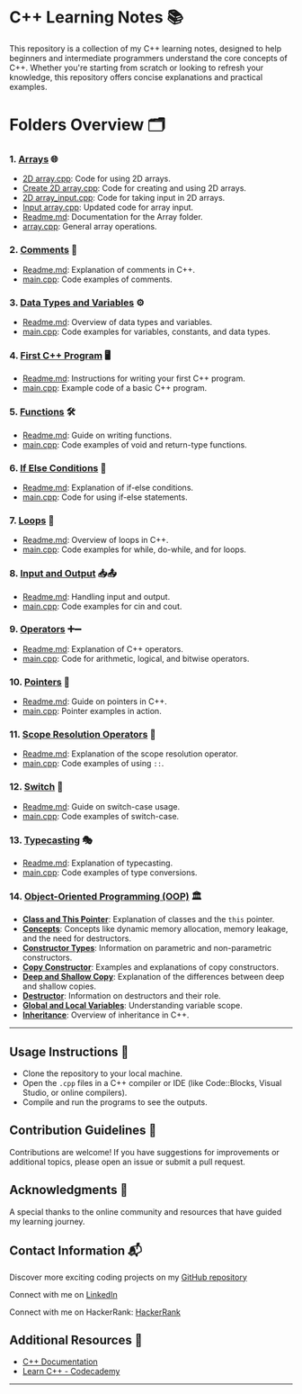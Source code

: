 
# C++ Learning Notes 📚

This repository is a collection of my C++ learning notes, designed to help beginners and intermediate programmers understand the core concepts of C++. Whether you're starting from scratch or looking to refresh your knowledge, this repository offers concise explanations and practical examples.

# Folders Overview 🗂️

### 1. **[Arrays](https://github.com/Maham-j/CPP-Learning-Notes/tree/main/Arrays)** 🌐
   - [2D array.cpp](https://github.com/Maham-j/CPP-Learning-Notes/blob/main/Arrays/2D%20array.cpp): Code for  using 2D arrays.
   - [Create 2D array.cpp](https://github.com/Maham-j/CPP-Learning-Notes/blob/main/Arrays/Create%202D%20array.cpp): Code for creating and using 2D arrays.
   - [2D array_input.cpp](https://github.com/Maham-j/CPP-Learning-Notes/blob/main/Arrays/2D%20array_input.cpp): Code for taking input in 2D arrays.
   - [Input array.cpp](https://github.com/Maham-j/CPP-Learning-Notes/blob/main/Arrays/Input%20array.cpp): Updated code for array input.
   - [Readme.md](https://github.com/Maham-j/CPP-Learning-Notes/blob/main/Arrays/Readme.md): Documentation for the Array folder.
   - [array.cpp](https://github.com/Maham-j/CPP-Learning-Notes/blob/main/Arrays/array.cpp): General array operations.



### 2. **[Comments](https://github.com/Maham-j/CPP-Learning-Notes/tree/main/Comments)** 💬  
   - [Readme.md](https://github.com/Maham-j/CPP-Learning-Notes/blob/main/Comments/Readme.md): Explanation of comments in C++.  
   - [main.cpp](https://github.com/Maham-j/CPP-Learning-Notes/blob/main/Comments/main.cpp): Code examples of comments.

### 3. **[Data Types and Variables](https://github.com/Maham-j/CPP-Learning-Notes/tree/main/Data%20Types%20and%20Variables)** ⚙️  
   - [Readme.md](https://github.com/Maham-j/CPP-Learning-Notes/blob/main/Data%20Types%20and%20Variables/Readme.md): Overview of data types and variables.  
   - [main.cpp](https://github.com/Maham-j/CPP-Learning-Notes/blob/main/Data%20Types%20and%20Variables/main.cpp): Code examples for variables, constants, and data types.

### 4. **[First C++ Program](https://github.com/Maham-j/CPP-Learning-Notes/tree/main/First%20C%2B%2B%20Program)** 🖥️  
   - [Readme.md](https://github.com/Maham-j/CPP-Learning-Notes/blob/main/First%20C%2B%2B%20Program/Readme.md): Instructions for writing your first C++ program.  
   - [main.cpp](https://github.com/Maham-j/CPP-Learning-Notes/blob/main/First%20C%2B%2B%20Program/main.cpp): Example code of a basic C++ program.

### 5. **[Functions](https://github.com/Maham-j/CPP-Learning-Notes/tree/main/Functions)** 🛠️  
   - [Readme.md](https://github.com/Maham-j/CPP-Learning-Notes/blob/main/Functions/Readme.md): Guide on writing functions.  
   - [main.cpp](https://github.com/Maham-j/CPP-Learning-Notes/blob/main/Functions/main.cpp): Code examples of void and return-type functions.

### 6. **[If Else Conditions](https://github.com/Maham-j/CPP-Learning-Notes/tree/main/If%20Else%20Conditions)** 🔄  
   - [Readme.md](https://github.com/Maham-j/CPP-Learning-Notes/blob/main/If%20Else%20Conditions/Readme.md): Explanation of if-else conditions.  
   - [main.cpp](https://github.com/Maham-j/CPP-Learning-Notes/blob/main/If%20Else%20Conditions/main.cpp): Code for using if-else statements.

### 7. **[Loops](https://github.com/Maham-j/CPP-Learning-Notes/tree/main/Loops)** 🔁  
   - [Readme.md](https://github.com/Maham-j/CPP-Learning-Notes/blob/main/Loops/Readme.md): Overview of loops in C++.  
   - [main.cpp](https://github.com/Maham-j/CPP-Learning-Notes/blob/main/Loops/main.cpp): Code examples for while, do-while, and for loops.

### 8. **[Input and Output](https://github.com/Maham-j/CPP-Learning-Notes/tree/main/Input%20and%20Output)** 📥📤  
   - [Readme.md](https://github.com/Maham-j/CPP-Learning-Notes/blob/main/Input%20and%20Output/Readme.md): Handling input and output.  
   - [main.cpp](https://github.com/Maham-j/CPP-Learning-Notes/blob/main/Input%20and%20Output/main.cpp): Code examples for cin and cout.

### 9. **[Operators](https://github.com/Maham-j/CPP-Learning-Notes/tree/main/Operators)** ➕➖  
   - [Readme.md](https://github.com/Maham-j/CPP-Learning-Notes/blob/main/Operators/Readme.md): Explanation of C++ operators.  
   - [main.cpp](https://github.com/Maham-j/CPP-Learning-Notes/blob/main/Operators/main.cpp): Code for arithmetic, logical, and bitwise operators.

### 10. **[Pointers](https://github.com/Maham-j/CPP-Learning-Notes/tree/main/Pointers)** 📍  
   - [Readme.md](https://github.com/Maham-j/CPP-Learning-Notes/blob/main/Pointers/Readme.md): Guide on pointers in C++.  
   - [main.cpp](https://github.com/Maham-j/CPP-Learning-Notes/blob/main/Pointers/main.cpp): Pointer examples in action.

### 11. **[Scope Resolution Operators](https://github.com/Maham-j/CPP-Learning-Notes/tree/main/Scope%20Resolution%20Operators)** 📏  
   - [Readme.md](https://github.com/Maham-j/CPP-Learning-Notes/blob/main/Scope%20Resolution%20Operators/Readme.md): Explanation of the scope resolution operator.  
   - [main.cpp](https://github.com/Maham-j/CPP-Learning-Notes/blob/main/Scope%20Resolution%20Operators/main.cpp): Code examples of using `::`.

### 12. **[Switch](https://github.com/Maham-j/CPP-Learning-Notes/tree/main/Switch)** 🔄  
   - [Readme.md](https://github.com/Maham-j/CPP-Learning-Notes/blob/main/Switch/Readme.md): Guide on switch-case usage.  
   - [main.cpp](https://github.com/Maham-j/CPP-Learning-Notes/blob/main/Switch/main.cpp): Code examples of switch-case.

### 13. **[Typecasting](https://github.com/Maham-j/CPP-Learning-Notes/tree/main/Typecasting)** 🎭  
   - [Readme.md](https://github.com/Maham-j/CPP-Learning-Notes/blob/main/Typecasting/Readme.md): Explanation of typecasting.  
   - [main.cpp](https://github.com/Maham-j/CPP-Learning-Notes/blob/main/Typecasting/main.cpp): Code examples of type conversions.




### 14. **[Object-Oriented Programming (OOP)](https://github.com/Maham-j/CPP-Learning-Notes/tree/main/OOP)** 🏛️
   - **[Class and This Pointer](https://github.com/Maham-j/CPP-Learning-Notes/tree/main/OOP/Class%20and%20This%20Pointer)**: Explanation of classes and the `this` pointer.
   - **[Concepts](https://github.com/Maham-j/CPP-Learning-Notes/tree/main/OOP/Concepts)**: Concepts like dynamic memory allocation, memory leakage, and the need for destructors.
   - **[Constructor Types](https://github.com/Maham-j/CPP-Learning-Notes/tree/main/OOP/Constructor%20Types)**: Information on parametric and non-parametric constructors.
   - **[Copy Constructor](https://github.com/Maham-j/CPP-Learning-Notes/tree/main/OOP/Copy%20Constructor)**: Examples and explanations of copy constructors.
   - **[Deep and Shallow Copy](https://github.com/Maham-j/CPP-Learning-Notes/tree/main/OOP/Deep%20and%20Shallow%20Copy)**: Explanation of the differences between deep and shallow copies.
   - **[Destructor](https://github.com/Maham-j/CPP-Learning-Notes/tree/main/OOP/Destructor)**: Information on destructors and their role.
   - **[Global and Local Variables](https://github.com/Maham-j/CPP-Learning-Notes/tree/main/OOP/Global%20and%20Local%20Variables)**: Understanding variable scope.
   - **[Inheritance](https://github.com/Maham-j/CPP-Learning-Notes/tree/main/OOP/Inheritance)**: Overview of inheritance in C++.

---






## Usage Instructions 📖
- Clone the repository to your local machine.
- Open the `.cpp` files in a C++ compiler or IDE (like Code::Blocks, Visual Studio, or online compilers).
- Compile and run the programs to see the outputs.

## Contribution Guidelines 🤝
Contributions are welcome! If you have suggestions for improvements or additional topics, please open an issue or submit a pull request.

## Acknowledgments 🙏
A special thanks to the online community and resources that have guided my learning journey.

## Contact Information 📬
Discover more exciting coding projects on my [GitHub repository](https://github.com/Maham-j)

Connect with me on [LinkedIn](https://www.linkedin.com/in/maham-jamil-268584267)

Connect with me on HackerRank: [HackerRank ](https://www.hackerrank.com/maham_jamil)

## Additional Resources 🔗
- [C++ Documentation](https://en.cppreference.com/)
- [Learn C++ - Codecademy](https://www.codecademy.com/learn/learn-c-plus-plus)

---

